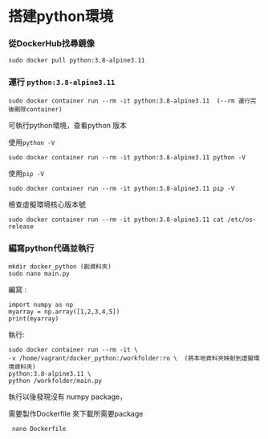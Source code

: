 # 搭建python環境

### 從DockerHub找尋鏡像

    sudo docker pull python:3.8-alpine3.11
    
### 運行 `python:3.8-alpine3.11`

    sudo docker container run --rm -it python:3.8-alpine3.11  (--rm 運行完後刪除container)
    
可執行python環境，查看python 版本

  使用`python -V`

    sudo docker container run --rm -it python:3.8-alpine3.11 python -V
    
  使用`pip -V`  
 
    sudo docker container run --rm -it python:3.8-alpine3.11 pip -V
    
  檢查虛擬環境核心版本號
    
    sudo docker container run --rm -it python:3.8-alpine3.11 cat /etc/os-release
    
  ###   編寫python代碼並執行
    mkdir docker_python (創資料夾)
    sudo nano main.py

編寫 :

    import numpy as np
    myarray = np.array([1,2,3,4,5])
    print(myarray)

執行:

    sudo docker container run --rm -it \
    -v /home/vagrant/docker_python:/workfolder:ro \  (將本地資料夾映射到虛擬環境資料夾)
    python:3.8-alpine3.11 \
    python /workfolder/main.py
    
執行以後發現沒有  numpy package，

需要製作Dockerfile 來下載所需要package

     nano Dockerfile
   
   

